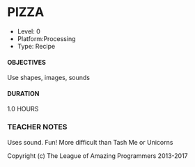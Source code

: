# PIZZA
* Level: 0
* Platform:Processing
* Type: Recipe

#### OBJECTIVES
Use shapes, images, sounds

#### DURATION
1.0 HOURS

### TEACHER NOTES
Uses sound.
Fun!
More difficult than Tash Me or Unicorns



Copyright (c) The League of Amazing Programmers 2013-2017

